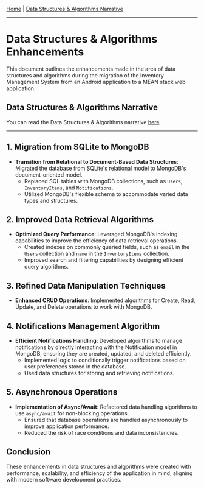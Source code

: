 [Home](https://freemans98765.github.io/cs-499-repo/) | [Data Structures & Algorithms Narrative](https://github.com/FreemanS98765/cs-499-repo/tree/master/docs/Freeman%20Sands%20CS%20499%20Algorithms%20and%20Data%20Structures%20Narrative.docx)

---

# Data Structures & Algorithms Enhancements

This document outlines the enhancements made in the area of data structures and algorithms during the migration of the Inventory Management System from an Android application to a MEAN stack web application.

## Data Structures & Algorithms Narrative
You can read the Data Structures & Algorithms narrative [here](https://github.com/FreemanS98765/cs-499-repo/tree/master/docs/Freeman%20Sands%20CS%20499%20Algorithms%20and%20Data%20Structures%20Narrative.docx)

---

## 1. Migration from SQLite to MongoDB

- **Transition from Relational to Document-Based Data Structures**: Migrated the database from SQLite's relational model to MongoDB's document-oriented model.
  - Replaced SQL tables with MongoDB collections, such as `Users`, `InventoryItems`, and `Notifications`.
  - Utilized MongoDB's flexible schema to accommodate varied data types and structures.

## 2. Improved Data Retrieval Algorithms

- **Optimized Query Performance**: Leveraged MongoDB's indexing capabilities to improve the efficiency of data retrieval operations.
  - Created indexes on commonly queried fields, such as `email` in the `Users` collection and `name` in the `InventoryItems` collection.
  - Improved search and filtering capabilities by designing efficient query algorithms.

## 3. Refined Data Manipulation Techniques

- **Enhanced CRUD Operations**: Implemented algorithms for Create, Read, Update, and Delete operations to work with MongoDB.

## 4. Notifications Management Algorithm

- **Efficient Notifications Handling**: Developed algorithms to manage notifications by directly interacting with the Notification model in MongoDB, ensuring they are created, updated, and deleted efficiently.
  - Implemented logic to conditionally trigger notifications based on user preferences stored in the database.
  - Used data structures for storing and retrieving notifications.

## 5. Asynchronous Operations

- **Implementation of Async/Await**: Refactored data handling algorithms to use `async/await` for non-blocking operations.
  - Ensured that database operations are handled asynchronously to improve application performance.
  - Reduced the risk of race conditions and data inconsistencies.

## Conclusion

These enhancements in data structures and algorithms were created with performance, scalability, and efficiency of the application in mind, aligning with modern software development practices.
